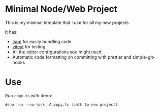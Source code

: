 # Minimal Node/Web Project

<!--
[![npm](https://img.shields.io/npm/v/NAME_HERE)](https://www.npmjs.com/package/NAME_HERE)
![npm bundle size](https://img.shields.io/bundlephobia/minzip/NAME_HERE)
![node-current](https://img.shields.io/node/v/NAME_HERE)
-->

This is my minimal template that I use for all my new projects.

It has:

- [tsup](https://tsup.egoist.dev) for easily bundling code
- [vitest](https://vitest.dev) for testing
- All the editor configurations you might need
- Automatic code formatting on committing with prettier and simple-git-hooks

# Use

Run `copy.ts` with deno:

```shell
deno run --no-lock -A copy.ts [path to new project]
```
